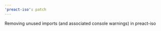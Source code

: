 ```yaml
---
'preact-iso': patch
---
```


Removing unused imports (and associated console warnings) in preact-iso
